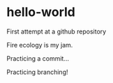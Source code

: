 hello-world
===========

First attempt at a github repository

Fire ecology is my jam.

Practicing a commit...

Practicing branching!
